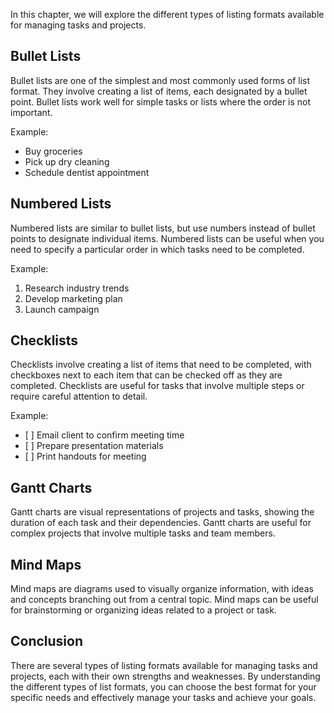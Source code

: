 
In this chapter, we will explore the different types of listing formats available for managing tasks and projects.

Bullet Lists
------------

Bullet lists are one of the simplest and most commonly used forms of list format. They involve creating a list of items, each designated by a bullet point. Bullet lists work well for simple tasks or lists where the order is not important.

Example:

* Buy groceries
* Pick up dry cleaning
* Schedule dentist appointment

Numbered Lists
--------------

Numbered lists are similar to bullet lists, but use numbers instead of bullet points to designate individual items. Numbered lists can be useful when you need to specify a particular order in which tasks need to be completed.

Example:

1. Research industry trends
2. Develop marketing plan
3. Launch campaign

Checklists
----------

Checklists involve creating a list of items that need to be completed, with checkboxes next to each item that can be checked off as they are completed. Checklists are useful for tasks that involve multiple steps or require careful attention to detail.

Example:

* \[ \] Email client to confirm meeting time
* \[ \] Prepare presentation materials
* \[ \] Print handouts for meeting

Gantt Charts
------------

Gantt charts are visual representations of projects and tasks, showing the duration of each task and their dependencies. Gantt charts are useful for complex projects that involve multiple tasks and team members.

Mind Maps
---------

Mind maps are diagrams used to visually organize information, with ideas and concepts branching out from a central topic. Mind maps can be useful for brainstorming or organizing ideas related to a project or task.

Conclusion
----------

There are several types of listing formats available for managing tasks and projects, each with their own strengths and weaknesses. By understanding the different types of list formats, you can choose the best format for your specific needs and effectively manage your tasks and achieve your goals.
